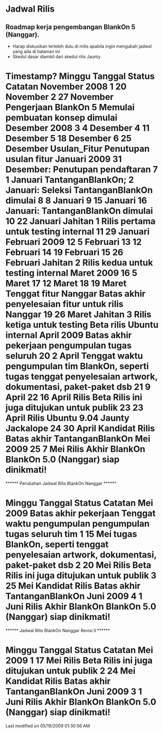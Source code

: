 # Jadwal Rilis
## Roadmap kerja pengembangan BlankOn 5 (Nanggar).
   * Harap diskusikan terlebih dulu di ​milis apabila ingin mengubah jadwal yang ada di halaman ini
   * Skedul dasar diambil dari skedul rilis ​Jaunty

Timestamp?
Minggu        Tanggal     Status                    Catatan
November 2008
1             20 November
2             27 November Pengerjaan BlankOn 5      Memulai pembuatan konsep
                          dimulai
Desember 2008
3             4 Desember
4             11 Desember
5             18 Desember
6             25 Desember Usulan_Fitur              Penutupan usulan fitur
Januari 2009
                                                    31 Desember: Penutupan
                                                    pendaftaran
7             1 Januari                             TantanganBlankOn; 2
                                                    Januari: Seleksi
                                                    TantanganBlankOn dimulai
8             8 Januari
9             15 Januari                            16 Januari:
                                                    TantanganBlankOn dimulai
10            22 Januari  Jahitan 1                 Rilis pertama untuk testing
                                                    internal
11            29 Januari
Februari 2009
12            5 Februari
13            12 Februari
14            19 Februari
15            26 Februari Jahitan 2                 Rilis kedua untuk testing
                                                    internal
Maret 2009
16            5 Maret
17            12 Maret
18            19 Maret    Tenggat fitur Nanggar     Batas akhir penyelesaian
                                                    fitur untuk rilis Nanggar
19            26 Maret    Jahitan 3                 Rilis ketiga untuk testing
                          Beta rilis Ubuntu         internal
April 2009
                                                    Batas akhir pekerjaan
                                                    pengumpulan tugas seluruh
20            2 April     Tenggat waktu pengumpulan tim BlankOn, seperti
                          tugas                     tenggat penyelesaian
                                                    artwork, dokumentasi,
                                                    paket-paket dsb
21            9 April
22            16 April    Rilis Beta                Rilis ini juga ditujukan
                                                    untuk publik
23            23 April                              Rilis Ubuntu 9.04 Jaunty
                                                    Jackalope
24            30 April    Kandidat Rilis            Batas akhir
                                                    TantanganBlankOn
Mei 2009
25            7 Mei       Rilis Akhir BlankOn       BlankOn 5.0 (Nanggar) siap
                                                    dinikmati!
===============================================================================
****** Perubahan Jadwal Rilis BlankOn Nanggar ******

Minggu    Tanggal Status                    Catatan
Mei 2009
                                            Batas akhir pekerjaan
                  Tenggat waktu pengumpulan pengumpulan tugas seluruh tim
1         15 Mei  tugas                     BlankOn, seperti tenggat
                                            penyelesaian artwork,
                                            dokumentasi, paket-paket dsb
2         20 Mei  Rilis Beta                Rilis ini juga ditujukan untuk
                                            publik
3         25 Mei  Kandidat Rilis            Batas akhir TantanganBlankOn
Juni 2009
4         1 Juni  Rilis Akhir BlankOn       BlankOn 5.0 (Nanggar) siap
                                            dinikmati!
===============================================================================
****** Jadwal Rilis BlankOn Nanggar Revisi II ******

Minggu    Tanggal Status              Catatan
Mei 2009
1         17 Mei  Rilis Beta          Rilis ini juga ditujukan untuk publik
2         24 Mei  Kandidat Rilis      Batas akhir TantanganBlankOn
Juni 2009
3         1 Juni  Rilis Akhir BlankOn BlankOn 5.0 (Nanggar) siap dinikmati!
===============================================================================
Last modified on 05/19/2009 01:30:56 AM

